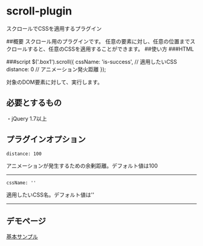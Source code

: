 # scroll-plugin

スクロールでCSSを適用するプラグイン

##概要
スクロール用のプラグインです。
任意の要素に対し、任意の位置までスクロールすると、任意のCSSを適用することができます。
##使い方
###HTML
    <div class="box1 animate"></div>
  
###script
    $('.box1').scroll({
      cssName: 'is-success', // 適用したいCSS
      distance: 0 // アニメーション発火距離
    });

対象のDOM要素に対して、実行します。
## 必要とするもの
・jQuery 1.7以上
## プラグインオプション
```distance: 100 ```

アニメーションが発生するための余剰距離。デフォルト値は100
***

```cssName: '' ```

適用したいCSS名。デフォルト値は''
***


## デモページ
[基本サンプル](https://blajir.github.io/scroll-plugin/)
